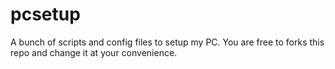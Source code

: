 # pcsetup

A bunch of scripts and config files to setup my PC. You are free to forks this repo and
change it at your convenience.